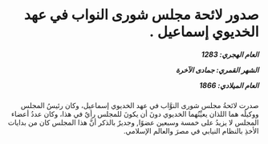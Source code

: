 <h1 dir="rtl">صدور لائحة مجلس شورى النواب في عهد الخديوي إسماعيل .</h1>

<h5 dir="rtl">العام الهجري:  1283

الشهر القمري: جمادى الآخرة

العام الميلادي: 1866</h5>

<p dir="rtl">صدرت لائحةُ مجلس شورى النوَّاب في عهد الخديوي إسماعيل، وكان رئيسُ المجلس ووكيلُه هما اللذان يعيِّنُهما الخديوي دونَ أن يكونَ للمجلس رأيٌ في هذا، وكان عددُ أعضاء المجلس لا يزيدُ على خمسة وسبعين عضوًا, وجديرٌ بالذكر أنَّ هذا المجلس كان من بدايات الأخذِ بالنظام النيابي في مصرَ والعالم الإسلامي.</p></br>
